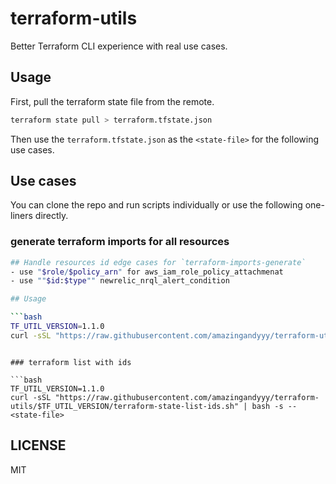 # terraform-utils

Better Terraform CLI experience with real use cases.

## Usage

First, pull the terraform state file from the remote.

```bash
terraform state pull > terraform.tfstate.json
```

Then use the `terraform.tfstate.json` as the `<state-file>` for the following use cases.

## Use cases

You can clone the repo and run scripts individually or use the following one-liners directly.

### generate terraform imports for all resources

```bash
## Handle resources id edge cases for `terraform-imports-generate`
- use "$role/$policy_arn" for aws_iam_role_policy_attachmenat
- use ""$id:$type"" newrelic_nrql_alert_condition

## Usage

```bash
TF_UTIL_VERSION=1.1.0
curl -sSL "https://raw.githubusercontent.com/amazingandyyy/terraform-utils/$TF_UTIL_VERSION/terraform-imports-generate.sh" | bash -s -- <state-file> <output-file>
```

```

### terraform list with ids

```bash
TF_UTIL_VERSION=1.1.0
curl -sSL "https://raw.githubusercontent.com/amazingandyyy/terraform-utils/$TF_UTIL_VERSION/terraform-state-list-ids.sh" | bash -s -- <state-file>
```

## LICENSE

MIT
